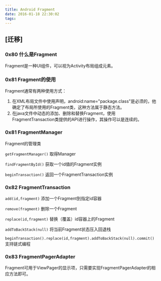```yaml
---
title: Android Fragment
date: 2016-01-18 22:30:02
tags:
---
```


## [迁移]

### 0x80 什么是Fragment
Fragment是一种UI组件，可以视为Activity布局组成元素。

### 0x81 Fragment的使用
Fragment通常有两种使用方式：
1. 在XML布局文件中使用声明，android:name="package.class"是必须的，他确定了布局所使用的Fragment类，这种方法属于静态方法。
2. 在java文件中动态的添加、删除和替换Fragment，使用FragmentTransaction类提供的API进行操作，其操作可以是连续的。

### 0x81 FragmentManager
Fragment的管理类

`getFragmentManager()` 取得Manager

`findFragmentById()` 获取一个id值的Fragment实例

`beginTransaction()` 返回一个FragmentTransaction实例

### 0x82 FragmentTransaction

`add(id,fragment)` 添加一个Fragment到指定id容器

`remove(fragment)` 删除一个Fragment

`replace(id,fragment)` 替换（覆盖）id容器上的Fragment

`addToBackStack(null)` 将当前Fragment状态压入回退栈

`beginTransaction().replace(id,fragment).addToBackStack(null).commit()` 支持链式编程

### 0x83 FragmentPagerAdapter
Fragment可用于ViewPager的显示项，只需要实现FragmentPagerAdapter的相应方法即可。

